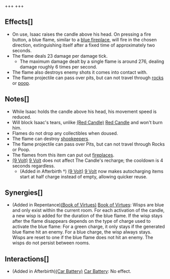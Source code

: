 +++
+++

Effects[]
---------


* On use, Isaac raises the candle above his head. On pressing a fire button, a blue flame, similar to a [blue fireplace](/wiki/Fire_Places "Fire Places"), will fire in the chosen direction, extinguishing itself after a fixed time of approximately two seconds.
* The flame deals 23 damage per damage tick.
	+ The maximum damage dealt by a single flame is around 276, dealing damage roughly 6 times per second.
* The flame also destroys enemy shots it comes into contact with.
* The flame projectile can pass over pits, but can not travel through [rocks](/wiki/Rocks "Rocks") or [poop](/wiki/Poops "Poops").


Notes[]
-------


* While Isaac holds the candle above his head, his movement speed is reduced.
* Will block Isaac's tears, unlike [(Red Candle)](/wiki/Red_Candle "Red Candle") [Red Candle](/wiki/Red_Candle "Red Candle") and won't burn him.
* Flames do not drop any collectibles when doused.
* The flame can destroy [shopkeepers](/wiki/Shopkeeper "Shopkeeper").
* The flame projectile can pass over Pits, but can not travel through Rocks or Poop.
* The flames from this item can put out [fireplaces](/wiki/Fireplace "Fireplace").
* [(9 Volt)](/wiki/9_Volt "9 Volt") [9 Volt](/wiki/9_Volt "9 Volt") does not affect The Candle's recharge; the cooldown is 4 seconds regardless.
	+ (Added in Afterbirth †) [(9 Volt)](/wiki/9_Volt "9 Volt") [9 Volt](/wiki/9_Volt "9 Volt") now makes autocharging items start at half charge instead of empty, allowing quicker reuse.


Synergies[]
-----------


* (Added in Repentance)[(Book of Virtues)](/wiki/Book_of_Virtues "Book of Virtues") [Book of Virtues](/wiki/Book_of_Virtues "Book of Virtues"): Wisps are blue and only exist within the current room. For each activation of the candle, a new wisp is added for the duration of the blue flame. If the wisp stays after the flame disappears depends on the type of charge used to activate the blue flame: For a green charge, it only stays if the generated blue flame hit an enemy. For a blue charge, the wisp always stays. Wisps are reset to one if the blue flame does not hit an enemy. The wisps do not persist between rooms.


Interactions[]
--------------


* (Added in Afterbirth)[(Car Battery)](/wiki/Car_Battery "Car Battery") [Car Battery](/wiki/Car_Battery "Car Battery"): No effect.



